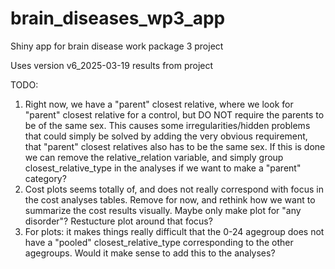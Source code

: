# brain_diseases_wp3_app

Shiny app for brain disease work package 3 project

Uses version v6_2025-03-19 results from project


TODO:

1) Right now, we have a "parent" closest relative, where we look for "parent" closest
   relative for a control, but DO NOT require the parents to be of the same sex. This causes
   some irregularities/hidden problems that could simply be solved by adding the very obvious
   requirement, that "parent" closest relatives also has to be the same sex. If this is done
   we can remove the relative_relation variable, and simply group closest_relative_type in
   the analyses if we want to make a "parent" category?
2) Cost plots seems totally of, and does not really correspond with focus in the cost
   analyses tables. Remove for now, and rethink how we want to summarize the cost results
   visually. Maybe only make plot for "any disorder"? Restucture plot around that focus?
3) For plots: it makes things really difficult that the 0-24 agegroup does not have a "pooled"
   closest_relative_type corresponding to the other agegroups. Would it make sense to add this
   to the analyses?
